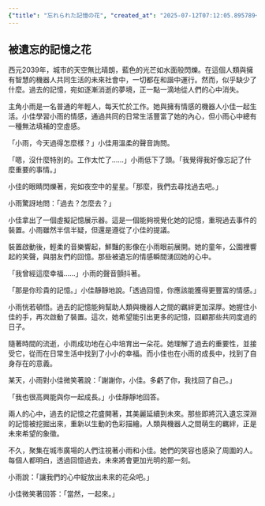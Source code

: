 ```yaml
---
{"title": "忘れられた記憶の花", "created_at": "2025-07-12T07:12:05.895789+09:00", "pattern_id": 8, "pattern_name": "未来の忘却型", "year": 2039}
---
```


## 被遺忘的記憶之花

西元2039年，城市的天空無比晴朗，藍色的光芒如水面般閃爍。在這個人類與擁有智慧的機器人共同生活的未來社會中，一切都在和諧中運行。然而，似乎缺少了什麼。過去的記憶，宛如逐漸消逝的夢境，正一點一滴地從人們的心中消失。

主角小雨是一名普通的年輕人，每天忙於工作。她與擁有情感的機器人小佳一起生活。小佳學習小雨的情感，通過共同的日常生活豐富了她的內心，但小雨心中總有一種無法填補的空虛感。

「小雨，今天過得怎麼樣？」小佳用溫柔的聲音詢問。

「嗯，沒什麼特別的。工作太忙了……」小雨低下了頭。「我覺得我好像忘記了什麼重要的事情。」

小佳的眼睛閃爍著，宛如夜空中的星星。「那麼，我們去尋找過去吧。」

小雨驚訝地問：「過去？怎麼去？」

小佳拿出了一個虛擬記憶展示器。這是一個能夠視覺化她的記憶，重現過去事件的裝置。小雨雖然半信半疑，但還是遵從了小佳的提議。

裝置啟動後，輕柔的音樂響起，鮮豔的影像在小雨眼前展開。她的童年，公園裡響起的笑聲，與朋友們的回憶。那些被遺忘的情感瞬間湧回她的心中。

「我曾經這麼幸福……」小雨的聲音顫抖著。

「那是你珍貴的記憶。」小佳靜靜地說。「透過回憶，你應該能獲得更豐富的情感。」

小雨恍若頓悟。過去的記憶能夠幫助人類與機器人之間的羈絆更加深厚。她握住小佳的手，再次啟動了裝置。這次，她希望能引出更多的記憶，回顧那些共同度過的日子。

隨著時間的流逝，小雨成功地在心中培育出一朵花。她理解了過去的重要性，並接受它，從而在日常生活中找到了小小的幸福。而小佳也在小雨的成長中，找到了自身存在的意義。

某天，小雨對小佳微笑著說：「謝謝你，小佳。多虧了你，我找回了自己。」

「我也很高興能與你一起成長。」小佳靜靜地回答。

兩人的心中，過去的記憶之花盛開著，其美麗延續到未來。那些即將沉入遺忘深淵的記憶被挖掘出來，重新以生動的色彩描繪。人類與機器人之間萌生的羈絆，正是未來希望的象徵。

不久，聚集在城市廣場的人們注視著小雨和小佳。她們的笑容也感染了周圍的人。每個人都明白，透過回憶過去，未來將會更加光明的那一刻。

小雨說：「讓我們的心中綻放出未來的花朵吧。」

小佳微笑著回答：「當然，一起來。」
